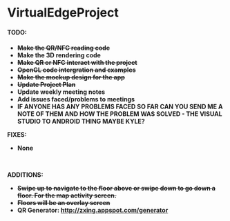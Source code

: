 VirtualEdgeProject
==================

<b><h4>TODO:<h4></b>
* <del>Make the QR/NFC reading code<br></del>
* Make the 3D rendering code<br>
* <del>Make QR or NFC interact with the project<br></del>
* <del>OpenGL code intergration and examples</del><br>
* <del>Make the mockup design for the app<br></del>
* <del>Update Project Plan</del><br>
* Update weekly meeting notes<br>
* Add issues faced/problems to meetings<br>
* IF ANYONE HAS ANY PROBLEMS FACED SO FAR CAN YOU SEND ME A NOTE OF THEM AND HOW THE PROBLEM WAS SOLVED - THE VISUAL STUDIO TO ANDROID THING MAYBE KYLE?<br>


FIXES:<br>
* None
<br>

ADDITIONS:<br>
* <del>Swipe up to navigate to the floor above or swipe down to go down a floor. For the map activity screen.</del>
* <del>Floors will be an overlay screen</del>
* QR Generator: http://zxing.appspot.com/generator



